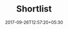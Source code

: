 ---
title: "Shortlist"
date: 2017-09-26T12:57:20+05:30
draft: false
layout: shortlist-flight

flight : flight-header

flightContent : gray-bg


---